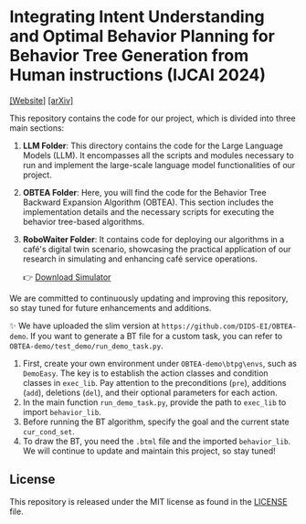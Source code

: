 # Integrating Intent Understanding and Optimal Behavior Planning for Behavior Tree Generation from Human instructions (IJCAI 2024)

[[Website]](https://dids-ei.github.io/Project/LLM-OBTEA/) [[arXiv]](https://arxiv.org/pdf/2405.07474)

This repository contains the code for our project, which is divided into three main sections:

1. **LLM Folder**: This directory contains the code for the Large Language Models (LLM). It encompasses all the scripts and modules necessary to run and implement the large-scale language model functionalities of our project.

2. **OBTEA Folder**: Here, you will find the code for the Behavior Tree Backward Expansion Algorithm (OBTEA). This section includes the implementation details and the necessary scripts for executing the behavior tree-based algorithms.

3. **RoboWaiter Folder**:  It contains code for deploying our algorithms in a café's digital twin scenario, showcasing the practical application of our research in simulating and enhancing café service operations.

   👉 [Download Simulator](https://drive.google.com/file/d/1ayAQZbPOyQV2W-V_ZdYv6AoqLOg0zvm1/view?usp=sharing)

We are committed to continuously updating and improving this repository, so stay tuned for future enhancements and additions.


✨️ We have uploaded the slim version at `https://github.com/DIDS-EI/OBTEA-demo`. If you want to generate a BT file for a custom task, you can refer to `OBTEA-demo/test_demo/run_demo_task.py`.
1. First, create your own environment under `OBTEA-demo\btpg\envs`, such as `DemoEasy`. The key is to establish the action classes and condition classes in `exec_lib`. Pay attention to the preconditions (`pre`), additions (`add`), deletions (`del`), and their optional parameters for each action.
2. In the main function `run_demo_task.py`, provide the path to `exec_lib` to import `behavior_lib`.
3. Before running the BT algorithm, specify the goal and the current state `cur_cond_set`.
4. To draw the BT, you need the `.btml` file and the imported `behavior_lib`.
We will continue to update and maintain this project, so stay tuned!




## License

This repository is released under the MIT license as found in the [LICENSE](LICENSE) file.
